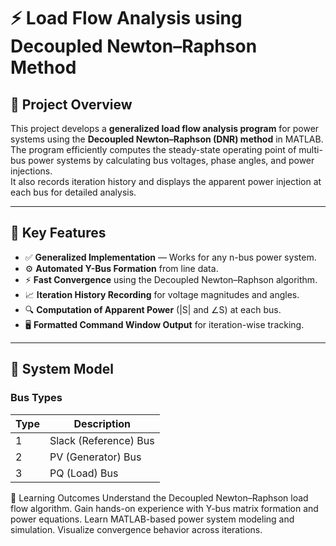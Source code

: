 # ⚡ Load Flow Analysis using Decoupled Newton–Raphson Method 

## 📖 Project Overview
This project develops a **generalized load flow analysis program** for power systems using the **Decoupled Newton–Raphson (DNR) method** in MATLAB.  
The program efficiently computes the steady-state operating point of multi-bus power systems by calculating bus voltages, phase angles, and power injections.  
It also records iteration history and displays the apparent power injection at each bus for detailed analysis.

---

## 🧠 Key Features
- ✅ **Generalized Implementation** — Works for any n-bus power system.
- ⚙️ **Automated Y-Bus Formation** from line data.
- ⚡ **Fast Convergence** using the Decoupled Newton–Raphson algorithm.
- 📈 **Iteration History Recording** for voltage magnitudes and angles.
- 🔍 **Computation of Apparent Power** (|S| and ∠S) at each bus.
- 🖥️ **Formatted Command Window Output** for iteration-wise tracking.

---

## 🧩 System Model
### Bus Types
| Type | Description |
|------|--------------|
| 1 | Slack (Reference) Bus |
| 2 | PV (Generator) Bus |
| 3 | PQ (Load) Bus |

🎯 Learning Outcomes
Understand the Decoupled Newton–Raphson load flow algorithm.
Gain hands-on experience with Y-bus matrix formation and power equations.
Learn MATLAB-based power system modeling and simulation.
Visualize convergence behavior across iterations.
